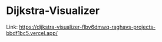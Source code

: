 # Dijkstra-Visualizer


Link: https://dijkstra-visualizer-flbv6dmwq-raghavs-projects-bbdf1bc5.vercel.app/
